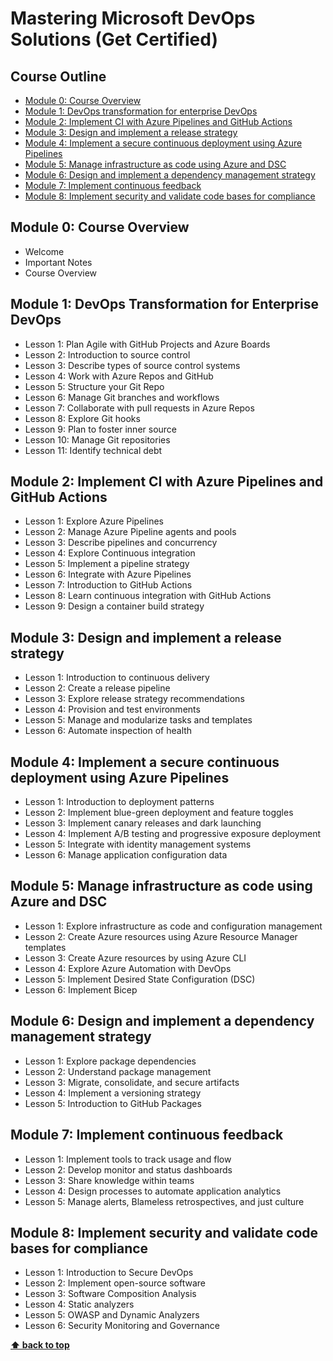 
# Mastering Microsoft DevOps Solutions (Get Certified)

## Course Outline

  - [Module 0: Course Overview](#module-0-course-overview)
  - [Module 1: DevOps transformation for enterprise DevOps](#module-1-devops-transformation-for-enterprise-devops)
  - [Module 2: Implement CI with Azure Pipelines and GitHub Actions](#module-2-implement-ci-with-azure-pipelines-and-github-actions)
  - [Module 3: Design and implement a release strategy](#module-3-design-and-implement-a-release-strategy)
  - [Module 4: Implement a secure continuous deployment using Azure Pipelines](#module-4-implement-a-secure-continuous-deployment-using-azure-pipelines)
  - [Module 5: Manage infrastructure as code using Azure and DSC](#module-5-manage-infrastructure-as-code-using-azure-and-dsc)
  - [Module 6: Design and implement a dependency management strategy](#module-6-design-and-implement-a-dependency-management-strategy)
  - [Module 7: Implement continuous feedback](#module-7-implement-continuous-feedback)
  - [Module 8: Implement security and validate code bases for compliance](#module-8-implement-security-and-validate-code-bases-for-compliance)
  
## Module 0: Course Overview
 - Welcome 
 - Important Notes
 - Course Overview

## Module 1: DevOps Transformation for Enterprise DevOps

- Lesson 1: Plan Agile with GitHub Projects and Azure Boards
- Lesson 2: Introduction to source control
- Lesson 3: Describe types of source control systems
- Lesson 4: Work with Azure Repos and GitHub
- Lesson 5: Structure your Git Repo
- Lesson 6: Manage Git branches and workflows
- Lesson 7: Collaborate with pull requests in Azure Repos
- Lesson 8: Explore Git hooks
- Lesson 9: Plan to foster inner source
- Lesson 10: Manage Git repositories
- Lesson 11: Identify technical debt

## Module 2: Implement CI with Azure Pipelines and GitHub Actions

- Lesson 1: Explore Azure Pipelines
- Lesson 2: Manage Azure Pipeline agents and pools
- Lesson 3: Describe pipelines and concurrency
- Lesson 4: Explore Continuous integration
- Lesson 5: Implement a pipeline strategy
- Lesson 6: Integrate with Azure Pipelines
- Lesson 7: Introduction to GitHub Actions
- Lesson 8: Learn continuous integration with GitHub Actions
- Lesson 9: Design a container build strategy

## Module 3: Design and implement a release strategy

- Lesson 1: Introduction to continuous delivery
- Lesson 2: Create a release pipeline
- Lesson 3: Explore release strategy recommendations
- Lesson 4: Provision and test environments
- Lesson 5: Manage and modularize tasks and templates
- Lesson 6: Automate inspection of health

## Module 4: Implement a secure continuous deployment using Azure Pipelines

- Lesson 1: Introduction to deployment patterns
- Lesson 2: Implement blue-green deployment and feature toggles
- Lesson 3: Implement canary releases and dark launching
- Lesson 4: Implement A/B testing and progressive exposure deployment
- Lesson 5: Integrate with identity management systems
- Lesson 6: Manage application configuration data

## Module 5: Manage infrastructure as code using Azure and DSC

- Lesson 1: Explore infrastructure as code and configuration management
- Lesson 2: Create Azure resources using Azure Resource Manager templates
- Lesson 3: Create Azure resources by using Azure CLI
- Lesson 4: Explore Azure Automation with DevOps
- Lesson 5: Implement Desired State Configuration (DSC)
- Lesson 6: Implement Bicep

## Module 6: Design and implement a dependency management strategy

- Lesson 1: Explore package dependencies
- Lesson 2: Understand package management
- Lesson 3: Migrate, consolidate, and secure artifacts
- Lesson 4: Implement a versioning strategy
- Lesson 5: Introduction to GitHub Packages

## Module 7: Implement continuous feedback

- Lesson 1: Implement tools to track usage and flow
- Lesson 2: Develop monitor and status dashboards
- Lesson 3: Share knowledge within teams
- Lesson 4: Design processes to automate application analytics
- Lesson 5: Manage alerts, Blameless retrospectives, and just culture

## Module 8: Implement security and validate code bases for compliance

- Lesson 1: Introduction to Secure DevOps
- Lesson 2: Implement open-source software
- Lesson 3: Software Composition Analysis
- Lesson 4: Static analyzers
- Lesson 5: OWASP and Dynamic Analyzers
- Lesson 6: Security Monitoring and Governance

**[⬆ back to top](#mastering-microsoft-devops-solutions-get-certified)**
